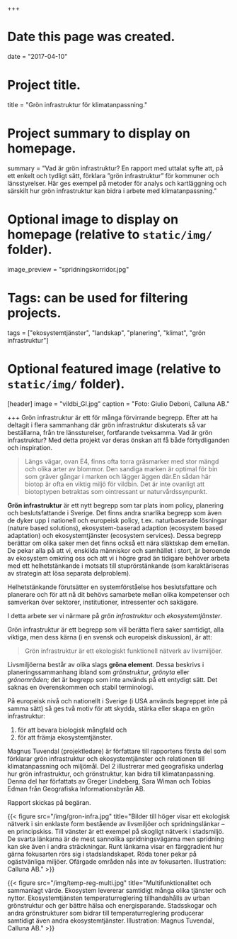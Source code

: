 +++
# Date this page was created.
date = "2017-04-10"

# Project title.
title = "Grön infrastruktur för klimatanpassning."

# Project summary to display on homepage.
summary = "Vad är grön infrastruktur? En rapport med uttalat syfte att, på ett enkelt och tydligt sätt, förklara ”grön infrastruktur” för kommuner och länsstyrelser. Här ges exempel på metoder för analys och kartläggning och särskilt hur grön infrastruktur kan bidra i arbete med klimatanpassning."

# Optional image to display on homepage (relative to `static/img/` folder).
image_preview = "spridningskorridor.jpg"

# Tags: can be used for filtering projects.
tags = ["ekosystemtjänster", "landskap", "planering", "klimat", "grön infrastruktur"]

# Optional featured image (relative to `static/img/` folder).
[header]
image = "vildbi_GI.jpg"
caption = "Foto: Giulio Deboni, Calluna AB."

+++
Grön infrastruktur är ett för många förvirrande begrepp. Efter att ha deltagit i flera sammanhang där grön infrastruktur diskuterats så var beställarna, från tre länssturelser, fortfarande tveksamma. Vad är grön infrastruktur? Med detta projekt var deras önskan att få både förtydliganden och inspiration.

> Längs vägar, ovan E4, finns ofta torra gräsmarker med stor mängd och olika arter av blommor. Den sandiga marken är optimal för bin som gräver gångar i marken och lägger äggen där.En sådan här biotop är ofta en viktig miljö för vildbin. Det är inte ovanligt att biotoptypen betraktas som ointressant ur naturvårdssynpunkt. 

**Grön infrastruktur** är ett nytt begrepp som tar plats inom policy, planering och beslutsfattande i Sverige. Det finns andra snarlika begrepp som även de dyker upp i nationell och europeisk policy, t.ex. naturbaserade lösningar (nature based solutions), ekosystem-baserad adaption (ecosystem based adaptation) och ekosystemtjänster (ecosystem services). Dessa begrepp berättar om olika saker men det finns också ett nära släktskap dem emellan. De pekar alla på att vi, enskilda människor och samhället i stort, är beroende av ekosystem omkring oss och att vi i högre grad än tidigare behöver arbeta med ett helhetstänkande i motsats till stuprörstänkande (som karaktäriseras av strategin att lösa separata delproblem). 

Helhetstänkande förutsätter en systemförståelse hos beslutsfattare och planerare och för att nå dit behövs samarbete mellan olika kompetenser och samverkan över sektorer, institutioner, intressenter och sakägare. 

I detta arbete ser vi närmare på *grön infrastruktur* och *ekosystemtjänster*. 

Grön infrastruktur är ett begrepp som vill berätta flera saker samtidigt, alla viktiga, men dess kärna (i en svensk och europeisk diskussion), är att:

> Grön infrastruktur är ett ekologiskt funktionell nätverk av livsmiljöer.

Livsmiljöerna består av olika slags **gröna element**. Dessa beskrivs i planeringssammanhang ibland som *grönstruktur*, *grönyta* eller *grönområden*; det är begrepp som inte används på ett entydigt sätt. Det saknas en överenskommen och stabil terminologi.

På europeisk nivå och nationellt i Sverige (i USA används begreppet inte på samma sätt) så ges två motiv för att skydda, stärka eller skapa en grön infrastruktur:

1. för att bevara biologisk mångfald och
2. för att främja ekosystemtjänster.

Magnus Tuvendal (projektledare) är författare till rapportens första del som förklarar grön infrastruktur och ekosystemtjänster och relationen till klimatanpassning och miljömål. Del 2 illustrerar med geografiska underlag hur grön infrastruktur, och grönstruktur, kan bidra till klimatanpassning. Denna del har författats av Greger Lindeberg, Sara Wiman och Tobias Edman från Geografiska Informationsbyrån AB.

Rapport skickas på begäran.



{{< figure src="/img/gron-infra.jpg" title="Bilder till höger visar ett ekologisk nätverk i sin enklaste form bestående av livsmiljöer och spridningslänkar – en principskiss. Till vänster är ett exempel på skogligt nätverk i stadsmiljö. De svarta länkarna är de mest sannolika spridningsvägarna men spridning kan ske även i andra sträckningar. Runt länkarna visar en färggradient hur gärna fokusarten rörs sig i stadslandskapet. Röda toner pekar på ogästvänliga miljöer. Ofärgade områden nås inte av fokusarten. Illustration: Calluna AB." >}}



{{< figure src="/img/temp-reg-multi.jpg" title="Multifunktionalitet och sammanlagt värde. Ekosystem levererar samtidigt många olika tjänster och nyttor. Ekosystemtjänsten temperaturreglering tillhandahålls av urban grönstruktur och ger bättre hälsa och energisparande. Stadsskogar och andra grönstrukturer som bidrar till temperaturreglering producerar samtidigt även andra ekosystemtjänster. Illustration: Magnus Tuvendal, Calluna AB." >}}


